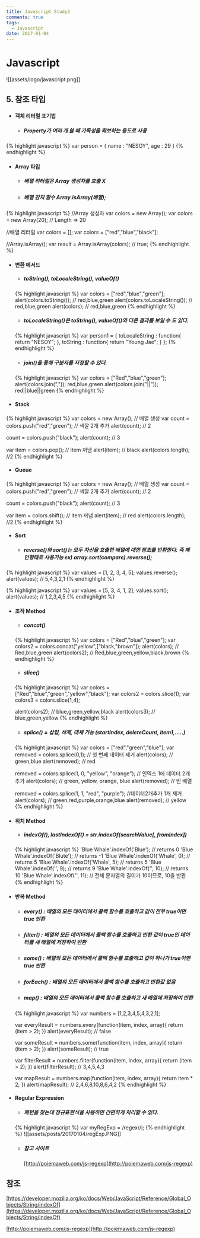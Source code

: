 ```yaml
---
title: Javascript Study3
comments: true
tags:
  - Javascript
date: 2017-01-04
---
```


# **Javascript**
![[assets/logo/javascript.png]]

## 5. 참조 타입
- #### 객체 리터럴 표기법
  - ##### Property가 여러 개 쓸 때 가독성을 확보하는 용도로 사용

{% highlight javascript %}
var person = {
  name : "NESOY",
  age : 29
}
{% endhighlight %}

- #### Array 타입
  - ##### 배열 리터럴은 Array 생성자를 호출 X
  - ##### 배열 감지 함수 Array.isArray(배열);

{% highlight javascript %}
//Array 생성자
var colors = new Array();
var colors = new Array(20); // Length => 20

//배열 리터럴
var colors = [];
var colors = ["red","blue","black"];

//Array.isArray();
var result = Array.isArray(colors); // true;
{% endhighlight %}

- #### 변환 메서드
  - ##### toString(), toLocaleString(), valueOf()

  {% highlight javascript %}
  var colors = ["red","blue","green"];
  alert(colors.toString()); // red,blue,green
  alert(colors.toLocaleString()); // red,blue,green
  alert(colors); // red,blue,green
  {% endhighlight %}

  - ##### toLocaleString()은 toString(), valueOf()와 다른 결과를 보일 수 도 있다.
  {% highlight javascript %}
  var person1 = {
    toLocaleString : function{
      return "NESOY";
    },
    toString : function{
      return "Young Jae";
    }
  };
  {% endhighlight %}

  - ##### join()을 통해 구분자를 지정할 수 있다.
  {% highlight javascript %}
  var colors = ["Red","blue","green"];
  alert(colors.join(",")); red,blue,green
  alert(colors.join("||")); red||blue||green
  {% endhighlight %}

- #### Stack
{% highlight javascript %}
var colors = new Array(); // 배열 생성
var count = colors.push("red","green"); // 색깔 2개 추가
alert(count); // 2

count = colors.push("black");
alert(count); // 3

var item = colors.pop();  // item 꺼냄
alert(item);  // black
alert(colors.length); //2
{% endhighlight %}

- #### Queue
{% highlight javascript %}
var colors = new Array(); // 배열 생성
var count = colors.push("red","green"); // 색깔 2개 추가
alert(count); // 2

count = colors.push("black");
alert(count); // 3

var item = colors.shift();  // item 꺼냄
alert(item);  // red
alert(colors.length); //2
{% endhighlight %}

- #### Sort
  - ##### reverse()와 sort()는 모두 자신을 호출한 배열에 대한 참조를 반환한다. 즉 체인형태로 사용가능 ex) array.sort(compare).reverse();
{% highlight javascript %}
var values = [1, 2, 3, 4, 5];
values.reverse();
alert(values); // 5,4,3,2,1
{% endhighlight %}

{% highlight javascript %}
var values = [5, 3, 4, 1, 2];
values.sort();
alert(values); // 1,2,3,4,5
{% endhighlight %}

- #### 조작 Method
  - ##### concat()
  {% highlight javascript %}
  var colors = ["Red","blue","green"];
  var colors2 = colors.concat("yellow",["black,"brown"]);
  alert(colors); // Red,blue,green
  alert(colors2); // Red,blue,green,yellow,black,brown
  {% endhighlight %}

  - ##### slice()
  {% highlight javascript %}
  var colors = ["Red","blue","green","yellow","black"];
  var colors2 = colors.slice(1);
  var colors3 = colors.slice(1,4);

  alert(colors2); // blue,green,yellow,black
  alert(colors3); // blue,green,yellow
  {% endhighlight %}

  - ##### splice() = 삽입, 삭제, 대체 가능 (startIndex, deleteCount, item1,.....)
  {% highlight javascript %}
  var colors = ["red","green","blue"];
  var removed = colors.splice(0,1); // 첫 번째 데이터 제거
  alert(colors); // green,blue
  alert(removed); // red

  removed = colors.splice(1, 0, "yellow", "orange"); // 인덱스 1에 데이터 2개 추가
  alert(colors); // green, yellow, orange, blue
  alert(removed); // 빈 배열

  removed = colors.splice(1, 1, "red", "purple"); //데이터2개추가 1개 제거
  alert(colors); // green,red,purple,orange,blue
  alert(removed); // yellow
  {% endhighlight %}

- #### 위치 Method
  - ##### indexOf(), lastIndexOf() = str.indexOf(searchValue[, fromIndex])

  {% highlight javascript %}
  'Blue Whale'.indexOf('Blue');     // returns  0
  'Blue Whale'.indexOf('Blute');    // returns -1
  'Blue Whale'.indexOf('Whale', 0); // returns  5
  'Blue Whale'.indexOf('Whale', 5); // returns  5
  'Blue Whale'.indexOf('', 9);      // returns  9
  'Blue Whale'.indexOf('', 10);     // returns 10
  'Blue Whale'.indexOf('', 11);     // 전체 문자열의 길이가 10이므로, 10을 반환
  {% endhighlight %}

- #### 반복 Method
  - ##### every() : 배열의 모든 데이터에서 콜백 함수를 호출하고 값이 전부 true이면 true 반환
  - ##### filter() : 배열의 모든 데이터에서 콜백 함수를 호출하고 반환 값이 true인 데이터를 새 배열에 저장하여 반환
  - ##### some() : 배열의 모든 데이터에서 콜백 함수를 호출하고 값이 하나가 true이면 true 반환
  - ##### forEach() : 배열의 모든 데이터에서 콜백 함수를 호출하고 반환값 없음
  - ##### map() : 배열의 모든 데이터에서 콜백 함수를 호출하고 새 배열에 저장하여 반환
  {% highlight javascript %}
    var numbers = [1,2,3,4,5,4,3,2,1];

    var everyResult = numbers.every(function(item, index, array){
      return (item > 2);
      })
    alert(everyResult); // false

    var someResult = numbers.some(function(item, index, array){
      return (item > 2);
      })
    alert(someResult); // true

    var filterResult = numbers.filter(function(item, index, array){
      return (item > 2);
      })
    alert(filterResult); // 3,4,5,4,3

    var mapResult = numbers.map(function(item, index, array){
        return item * 2;
      })
    alert(mapResult); // 2,4,6,8,10,8,6,4,2
  {% endhighlight %}

- #### Regular Expression
  - ##### 패턴을 찾는데 정규표현식을 사용하면 간편하게 처리할 수 있다.
  {% highlight javascript %}
  var myRegExp = /regexr/i;
  {% endhighlight %}
  ![[assets/posts/20170104/regExp.PNG]]

  - ##### 참고 사이트
    [http://poiemaweb.com/js-regexp](http://poiemaweb.com/js-regexp)


## 참조

[https://developer.mozilla.org/ko/docs/Web/JavaScript/Reference/Global_Objects/String/indexOf](https://developer.mozilla.org/ko/docs/Web/JavaScript/Reference/Global_Objects/String/indexOf)


[http://poiemaweb.com/js-regexp](http://poiemaweb.com/js-regexp)

